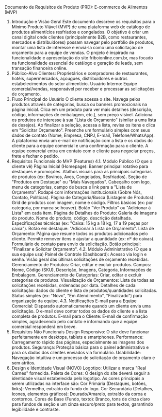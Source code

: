 Documento de Requisitos de Produto (PRD): E-commerce de Alimentos (MVP)
1. Introdução e Visão Geral
Este documento descreve os requisitos para o Mínimo Produto Viável (MVP) de uma plataforma web de catálogo de produtos alimentícios resfriados e congelados. O objetivo é criar um canal digital onde clientes (principalmente B2B, como restaurantes, mercados e distribuidores) possam navegar pelo portfólio de produtos, montar uma lista de interesse e enviá-la como uma solicitação de orçamento para a equipe de vendas.
O projeto é inspirado na funcionalidade e apresentação do site friboionline.com.br, mas focado na funcionalidade essencial de catálogo e geração de leads, sem transação financeira online.
2. Público-Alvo
Clientes: Proprietários e compradores de restaurantes, hotéis, supermercados, açougues, distribuidores e outros estabelecimentos do setor alimentício.
Usuário Interno: Equipe comercial/vendas, responsável por receber e processar as solicitações de orçamento.
3. Fluxo Principal do Usuário
O cliente acessa o site.
Navega pelos produtos através de categorias, busca ou banners promocionais na página inicial.
Clica em um produto para ver mais detalhes (descrição, código, informações de embalagem, etc.), sem preço visível.
Adiciona os produtos de interesse à sua "Lista de Orçamento" (similar a uma lista de desejos).
Ao finalizar a seleção, acessa a lista, revisa os itens e clica em "Solicitar Orçamento".
Preenche um formulário simples com seus dados de contato (Nome, Empresa, CNPJ, E-mail, Telefone/WhatsApp).
A plataforma envia um e-mail de notificação com a lista e os dados do cliente para a equipe comercial e uma confirmação para o cliente.
A equipe comercial entra em contato com o cliente para negociar preços, frete e fechar o pedido.
4. Requisitos Funcionais do MVP (Features)
4.1. Módulo Público (O que o cliente vê)
Página Inicial (Homepage):
Banner principal rotativo para destaques e promoções.
Atalhos visuais para as principais categorias de produtos (ex: Bovinos, Aves, Congelados, Resfriados).
Seção de "Produtos em Destaque" ou "Mais Navegados".
Cabeçalho com logo, menu de categorias, campo de busca e link para a "Lista de Orçamento".
Rodapé com informações institucionais (Sobre Nós, Contato, Políticas).
Página de Categoria/Busca (Listagem de Produtos):
Grid de produtos com imagem, nome e código.
Filtros básicos (ex: por categoria, por marca se houver).
Botão "Ver Produto" ou "Adicionar à Lista" em cada item.
Página de Detalhes do Produto:
Galeria de imagens do produto.
Nome do produto, código, descrição detalhada.
Especificações técnicas (ex: "Caixa: 15 kg a 18 kg, 17 a 19 peças por caixa").
Botão em destaque: "Adicionar à Lista de Orçamento".
Lista de Orçamento:
Página que resume todos os produtos adicionados pelo cliente.
Permite remover itens e ajustar a quantidade (ex: nº de caixas).
Formulário de contato para envio da solicitação.
Botão principal: "Finalizar e Solicitar Orçamento".
4.2. Módulo Administrativo (O que a sua equipe usa)
Painel de Controle (Dashboard):
Acesso via login e senha.
Visão geral das últimas solicitações de orçamento recebidas.
Gerenciamento de Produtos:
Criar, editar e excluir produtos.
Campos: Nome, Código (SKU), Descrição, Imagens, Categoria, Informações de Embalagem.
Gerenciamento de Categorias:
Criar, editar e excluir categorias de produtos.
Visualização de Orçamentos:
Lista de todas as solicitações recebidas, ordenadas por data.
Detalhes de cada solicitação: dados do cliente e lista de produtos/quantidades solicitadas.
Status simples (ex: "Novo", "Em Atendimento", "Finalizado") para organização da equipe.
4.3. Notificações
E-mail para a Equipe Comercial: Disparado automaticamente quando um cliente envia uma solicitação. O e-mail deve conter todos os dados do cliente e a lista completa de produtos.
E-mail para o Cliente: E-mail de confirmação simples, agradecendo pelo contato e informando que a equipe comercial responderá em breve.
5. Requisitos Não Funcionais
Design Responsivo: O site deve funcionar perfeitamente em desktops, tablets e smartphones.
Performance: Carregamento rápido das páginas, especialmente as imagens dos produtos.
Segurança: Proteção básica para o painel administrativo e para os dados dos clientes enviados via formulário.
Usabilidade: Navegação intuitiva e um processo de solicitação de orçamento claro e sem atritos.
6. Design e Identidade Visual (NOVO)
Logotipo: Utilizar a marca "Real Carnes" fornecida.
Paleta de Cores: O design do site deverá seguir a identidade visual estabelecida pelo logotipo. As cores principais a serem utilizadas na interface são:
Cor Primária (Destaques, botões, links): Vermelho, extraído do fundo do logo.
Cor Secundária (Detalhes, ícones, elementos gráficos): Dourado/Amarelo, extraído da coroa e contornos.
Cores de Base (Fundo, texto): Branco, tons de cinza claro para fundos de seção e um cinza escuro/preto para textos, garantindo legibilidade e contraste.